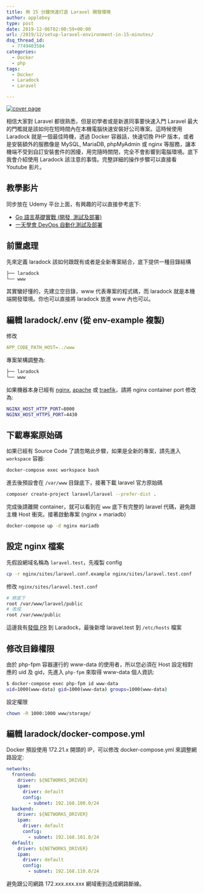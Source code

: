 ```yaml
---
title: 用 15 分鐘快速打造 Laravel 開發環境
author: appleboy
type: post
date: 2019-12-06T02:00:59+00:00
url: /2019/12/setup-laravel-environment-in-15-minutes/
dsq_thread_id:
  - 7749403584
categories:
  - Docker
  - php
tags:
  - Docker
  - Laradock
  - Laravel

---
```

[![cover page][1]][1]

相信大家對 Laravel 都很熟悉，但是初學者或是新進同事要快速入門 Laravel 最大的門檻就是該如何在短時間內在本機電腦快速安裝好公司專案。這時候使用 Laradock 就是一個最佳時機，透過 Docker 容器話，快速切換 PHP 版本，或者是安裝額外的服務像是 MySQL, MariaDB, phpMyAdmin 或 nginx 等服務，讓本機端不受到自訂安裝套件的困擾，用完隨時關閉，完全不會影響到電腦環境。底下我會介紹使用 Laradock 該注意的事情。完整詳細的操作步驟可以直接看 Youtube 影片。

<!--more-->

## 教學影片

同步放在 Udemy 平台上面，有興趣的可以直接參考底下:

  * [Go 語言基礎實戰 (開發, 測試及部署)][2]
  * [一天學會 DevOps 自動化測試及部署][3]

## 前置處理

先來定義 laradock 該如何跟既有或者是全新專案結合，底下提供一種目錄結構

```sh
├── laradock
└── www
```

其實蠻好懂的，先建立空目錄，www 代表專案的程式碼，而 laradock 就是本機端開發環境。你也可以直接將 laradock 放進 www 內也可以。

## 編輯 laradock/.env (從 env-example 複製)

修改

```yaml
APP_CODE_PATH_HOST=../www
```

專案架構調整為:

```sh
├── laradock
└── www
```

如果機器本身已經有 [nginx][4], [apache][5] 或 [traefik][6]，請將 nginx container port 修改為:

```sh
NGINX_HOST_HTTP_PORT=8000
NGINX_HOST_HTTPS_PORT=4430
```

## 下載專案原始碼

如果已經有 Source Code 了請忽略此步驟，如果是全新的專案，請先進入 `workspace` 容器:

```sh
docker-compose exec workspace bash
```

進去後預設會在 `/var/www` 目錄底下，接著下載 laravel 官方原始碼

```sh
composer create-project laravel/laravel --prefer-dist .
```

完成後請離開 container，就可以看到在 `www` 底下有完整的 laravel 代碼，避免跟主機 Host 衝突。接著啟動專案 (nginx + mariadb)

```sh
docker-compose up -d nginx mariadb
```

## 設定 nginx 檔案

先假設網域名稱為 `laravel.test`，先複製 config

```sh
cp -r nginx/sites/laravel.conf.example nginx/sites/laravel.test.conf
```

修改 `nginx/sites/laravel.test.conf`

```sh
# 將底下
root /var/www/laravel/public
# 改成
root /var/www/public
```

這邊我有[發個 PR][7] 到 Laradock，最後新增 laravel.test 到 `/etc/hosts` 檔案

## 修改目錄權限

由於 php-fpm 容器運行的 www-data 的使用者，所以您必須在 Host 設定相對應的 uid 及 gid，先進入 `php-fpm` 來取得 www-data 個人資訊:

```sh
$ docker-compose exec php-fpm id www-data
uid=1000(www-data) gid=1000(www-data) groups=1000(www-data)
```

設定權限

```sh
chown -R 1000:1000 www/storage/
```

## 編輯 laradock/docker-compose.yml

Docker 預設使用 172.21.x 開頭的 IP，可以修改 docker-compose.yml 來調整網路設定:

```yaml
networks:
  frontend:
    driver: ${NETWORKS_DRIVER}
    ipam:
      driver: default
      config:
        - subnet: 192.168.100.0/24
  backend:
    driver: ${NETWORKS_DRIVER}
    ipam:
      driver: default
      config:
        - subnet: 192.168.101.0/24
  default:
    driver: ${NETWORKS_DRIVER}
    ipam:
      driver: default
      config:
        - subnet: 192.168.110.0/24
```

避免跟公司網路 172.xxx.xxx.xxx 網域衝到造成網路斷線。

 [1]: https://lh3.googleusercontent.com/pjvNN9g1j3Viepuj7ujFJxOOaXPW4GalM1N0nTEmtrH84y36YVJuDfLDmoVv9PgmsuyEJ9o1iwSnItKfyg91fLGETDSsxGXCnquhs1qy_SDYNw5S0MuS0caVbnWZzx9hB13LqRN7JYw=w1920-h1080 "cover page"
 [2]: https://www.udemy.com/course/golang-fight/?couponCode=20191201
 [3]: https://www.udemy.com/course/devops-oneday/?couponCode=20191201
 [4]: https://www.nginx.com/
 [5]: https://httpd.apache.org/
 [6]: https://traefik.io/
 [7]: https://github.com/laradock/laradock/pull/2399 "發個 PR"